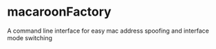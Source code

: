 # macaroonFactory
A command line interface for easy mac address spoofing and interface mode switching
